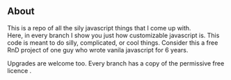 ## About
This is a repo of all the sily javascript things that I come up with.    
Here, in every branch I show you just how customizable javascript is.
This code is meant to do silly, complicated, or cool things.
Consider this a free RnD project of one guy who wrote vanila javascript for 6 years.

Upgrades are welcome too.
Every branch has a copy of the permissive free licence .
